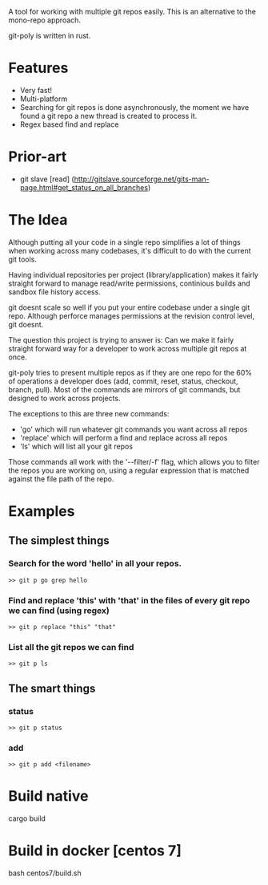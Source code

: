 A tool for working with multiple git repos easily.
This is an alternative to the mono-repo approach.

git-poly is written in rust.

# Features
- Very fast!
- Multi-platform
- Searching for git repos is done asynchronously, the moment we have found a git
  repo a new thread is created to process it.
- Regex based find and replace

# Prior-art
- git slave [read] (http://gitslave.sourceforge.net/gits-man-page.html#get_status_on_all_branches)

# The Idea
Although putting all your code in a single repo simplifies a lot of things when
working across many codebases, it's difficult to do with the current git tools.

Having individual repositories per project (library/application) makes it fairly
straight forward to manage read/write permissions, continious builds and sandbox
file history access.

git doesnt scale so well if you put your entire codebase under a single git repo.
Although perforce manages permissions at the revision control level, git doesnt.

The question this project is trying to answer is:
    Can we make it fairly straight forward way for a developer to work across multiple
    git repos at once.

git-poly tries to present multiple repos as if they are one repo for the 60% of operations
a developer does (add, commit, reset, status, checkout, branch, pull).
Most of the commands are mirrors of git commands, but designed to work across projects.

The exceptions to this are three new commands:
- 'go' which will run whatever git commands you want across all repos
- 'replace' which will perform a find and replace across all repos
- 'ls' which will list all your git repos

Those commands all work with the '--filter/-f' flag, which allows you to filter
the repos you are working on, using a regular expression that is matched against
the file path of the repo.

# Examples
## The simplest things
### Search for the word 'hello' in all your repos.
```
>> git p go grep hello
```

### Find and replace 'this' with 'that' in the files of every git repo we can find (using regex)
```
>> git p replace "this" "that"
```

### List all the git repos we can find
```
>> git p ls
```

## The smart things
### status
```
>> git p status
```

### add
```
>> git p add <filename>
```

# Build native
cargo build

# Build in docker [centos 7]
bash centos7/build.sh
